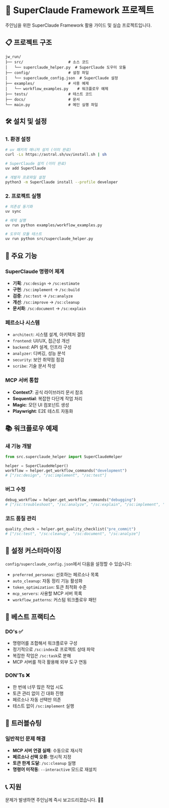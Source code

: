 # 🚀 SuperClaude Framework 프로젝트

주인님을 위한 SuperClaude Framework 활용 가이드 및 실습 프로젝트입니다.

## 📋 프로젝트 구조

```
jw_run/
├── src/                    # 소스 코드
│   └── superclaude_helper.py  # SuperClaude 도우미 모듈
├── config/                 # 설정 파일
│   └── superclaude_config.json  # SuperClaude 설정
├── examples/               # 사용 예제
│   └── workflow_examples.py    # 워크플로우 예제
├── tests/                  # 테스트 코드
├── docs/                   # 문서
└── main.py                 # 메인 실행 파일
```

## 🛠️ 설치 및 설정

### 1. 환경 설정
```bash
# uv 패키지 매니저 설치 (이미 완료)
curl -Ls https://astral.sh/uv/install.sh | sh

# SuperClaude 설치 (이미 완료)
uv add SuperClaude

# 개발자 프로파일 설정
python3 -m SuperClaude install --profile developer
```

### 2. 프로젝트 실행
```bash
# 의존성 동기화
uv sync

# 예제 실행
uv run python examples/workflow_examples.py

# 도우미 모듈 테스트
uv run python src/superclaude_helper.py
```

## 🎯 주요 기능

### SuperClaude 명령어 체계
- **기획**: `/sc:design` → `/sc:estimate`
- **구현**: `/sc:implement` → `/sc:build`
- **검증**: `/sc:test` → `/sc:analyze`
- **개선**: `/sc:improve` → `/sc:cleanup`
- **문서화**: `/sc:document` → `/sc:explain`

### 페르소나 시스템
- `architect`: 시스템 설계, 아키텍처 결정
- `frontend`: UI/UX, 접근성 개선
- `backend`: API 설계, 인프라 구성
- `analyzer`: 디버깅, 성능 분석
- `security`: 보안 취약점 점검
- `scribe`: 기술 문서 작성

### MCP 서버 통합
- **Context7**: 공식 라이브러리 문서 참조
- **Sequential**: 복잡한 다단계 작업 처리
- **Magic**: 모던 UI 컴포넌트 생성
- **Playwright**: E2E 테스트 자동화

## 📚 워크플로우 예제

### 새 기능 개발
```python
from src.superclaude_helper import SuperClaudeHelper

helper = SuperClaudeHelper()
workflow = helper.get_workflow_commands("development")
# ["/sc:design", "/sc:implement", "/sc:test"]
```

### 버그 수정
```python
debug_workflow = helper.get_workflow_commands("debugging")
# ["/sc:troubleshoot", "/sc:analyze", "/sc:explain", "/sc:implement", "/sc:test"]
```

### 코드 품질 관리
```python
quality_check = helper.get_quality_checklist("pre_commit")
# ["/sc:test", "/sc:cleanup", "/sc:document", "/sc:analyze"]
```

## 🔧 설정 커스터마이징

`config/superclaude_config.json`에서 다음을 설정할 수 있습니다:

- `preferred_personas`: 선호하는 페르소나 목록
- `auto_cleanup`: 자동 정리 기능 활성화
- `token_optimization`: 토큰 최적화 수준
- `mcp_servers`: 사용할 MCP 서버 목록
- `workflow_patterns`: 커스텀 워크플로우 패턴

## 📖 베스트 프랙티스

### DO's ✅
- 명령어를 조합해서 워크플로우 구성
- 정기적으로 `/sc:index`로 프로젝트 상태 파악
- 복잡한 작업은 `/sc:task`로 분해
- MCP 서버를 적극 활용해 외부 도구 연동

### DON'Ts ❌
- 한 번에 너무 많은 작업 시도
- 토큰 관리 없이 긴 대화 진행
- 페르소나 자동 선택만 의존
- 테스트 없이 `/sc:implement` 실행

## 🚨 트러블슈팅

### 일반적인 문제 해결
- **MCP 서버 연결 실패**: 수동으로 재시작
- **페르소나 선택 오류**: 명시적 지정
- **토큰 한계 도달**: `/sc:cleanup` 실행
- **명령어 미작동**: `--interactive` 모드로 재설치

## 📞 지원

문제가 발생하면 주인님께 즉시 보고드리겠습니다. 🙇‍♂️

